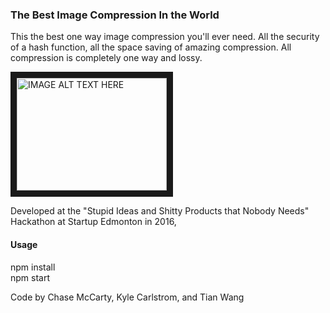 ### The Best Image Compression In the World

This the best one way image compression you'll ever need. All the security of a hash function, all the space saving of amazing compression.
All compression is completely one way and lossy.


<a href="http://www.youtube.com/watch?feature=player_embedded&v=wU8BbBhbWVs
" target="_blank"><img src="http://img.youtube.com/vi/wU8BbBhbWVs/0.jpg" 
alt="IMAGE ALT TEXT HERE" width="240" height="180" border="10" /></a>



Developed at the "Stupid Ideas and Shitty Products that Nobody Needs" Hackathon at Startup Edmonton in 2016,  


#### Usage
npm install  
npm start  


Code by Chase McCarty, Kyle Carlstrom, and Tian Wang
